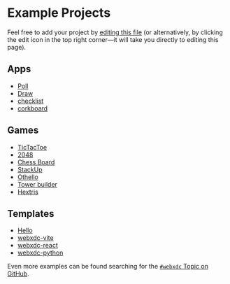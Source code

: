 # Example Projects

Feel free to add your project by [editing this file](https://github.com/deltachat/webxdc_docs/blob/master/src/06_example_projects.md) (or alternatively, by clicking the edit icon in the top right corner—it will take you directly to editing this page).

## Apps

- [Poll](https://github.com/r10s/webxdc-poll)
- [Draw](https://github.com/adbenitez/draw.xdc)
- [checklist](https://github.com/webxdc/webxdc-checklist)
- [corkboard](https://github.com/webxdc/webxdc-corkboard)

## Games

- [TicTacToe](https://github.com/Simon-Laux/tictactoe.xdc)
- [2048](https://github.com/adbenitez/2048.xdc)
- [Chess Board](https://github.com/adbenitez/ChessBoard.xdc)
- [StackUp](https://github.com/adbenitez/StackUp.xdc)
- [Othello](https://github.com/adbenitez/Othello.xdc)
- [Tower builder](https://github.com/webxdc/tower-builder)
- [Hextris](https://github.com/webxdc/hextris)

## Templates
- [Hello](https://github.com/webxdc/hello)
- [webxdc-vite](https://github.com/webxdc/webxdc-vite)
- [webxdc-react](https://github.com/webxdc/webxdc-react)
- [webxdc-python](https://github.com/webxdc/webxdc-python)

Even more examples can be found searching for the [`#webxdc` Topic on GitHub](https://github.com/topics/webxdc).